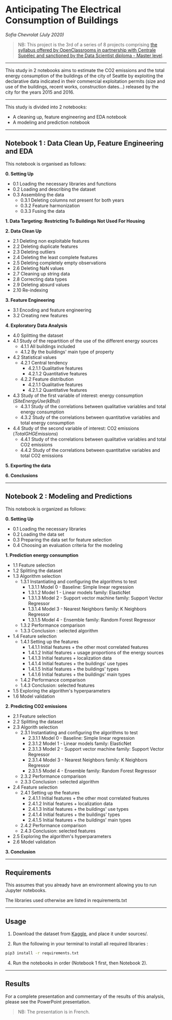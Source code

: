 # **Anticipating The Electrical Consumption of Buildings**
*Sofia Chevrolat (July 2020)*

> NB: This project is the 3rd of a series of 8 projects comprising [the syllabus offered by OpenClassrooms in partnership with Centrale Supélec and sanctioned by the Data Scientist diploma - Master level](https://openclassrooms.com/fr/paths/164-data-scientist).
___
This study in 2 notebooks aims to estimate the CO2 emissions and the total energy consumption of the buildings of the city of Seattle by exploiting the declarative data indicated in their commercial exploitation permits (size and use of the buildings, recent works, construction dates...) released by the city for the years 2015 and 2016.
___

This study is divided into 2 notebooks: 
- A cleaning up, feature engineering and EDA notebook
- A modeling and prediction notebook
___
## Notebook 1 : Data Clean Up, Feature Engineering and EDA

This notebook is organised as follows:

**0. Setting Up**
- 0.1 Loading the necessary libraries and functions
- 0.2 Loading and describing the dataset
- 0.3 Assembling the data
    * 0.3.1 Deleting columns not present for both years
    * 0.3.2 Feature harmonization
    * 0.3.3 Fusing the data
    
**1. Data Targeting: Restricting To Buildings Not Used For Housing**

**2. Data Clean Up**
- 2.1 Deleting non exploitable features
- 2.2 Deleting duplicate features
- 2.3 Deleting outliers
- 2.4 Deleting the least complete features
- 2.5 Deleting completely empty observations
- 2.6 Deleting NaN values
- 2.7 Cleaning up string data
- 2.8 Correcting data types
- 2.9 Deleting absurd values
- 2.10 Re-indexing

**3. Feature Engineering**
- 3.1 Encoding and feature engineering
- 3.2 Creating new features

**4. Exploratory Data Analysis**
- 4.0 Splitting the dataset
- 4.1 Study of the repartition of the use of the different energy sources
    * 4.1.1 All buildings included
    * 4.1.2 By the buildings' main type of property
- 4.2 Statistical values
    * 4.2.1 Central tendency
        * 4.2.1.1 Qualitative features
        * 4.2.1.2 Quantitative features
    * 4.2.2 Feature distribution
        * 4.2.1.1 Qualitative features
        * 4.2.1.2 Quantitative features
- 4.3 Study of the first variable of interest: energy consumption (<i>SiteEnergyUse(kBtu)</i>)
    * 4.3.1 Study of the correlations between qualitative variables and total energy consumption
    * 4.3.2 Study of the correlations between quantitative variables and total energy consumption
- 4.4 Study of the second variable of interest: CO2 emissions (<i>TotalGHGEmissions</i>)
    * 4.4.1 Study of the correlations between qualitative variables and total CO2 emissions
    * 4.4.2 Study of the correlations between quantitative variables and total CO2 emissions

**5. Exporting the data**

**6. Conclusions**

___
## Notebook 2 : Modeling and Predictions

This notebook is organized as follows:

**0. Setting Up**
- 0.1 Loading the necessary libraries
- 0.2 Loading the data set
- 0.3 Preparing the data set for feature selection
- 0.4 Choosing an evaluation criteria for the modeling

**1. Prediction energy consumption**
- 1.1 Feature selection
- 1.2 Splitting the dataset
- 1.3 Algorithm selection
    * 1.3.1 Instantiating and configuring the algorithms to test
        * 1.3.1.1 Model 0 - Baseline: Simple linear regression
        * 1.3.1.2 Model 1 - Linear models family: ElasticNet
        * 1.3.1.3 Model 2 - Support vector machine family: Support Vector Regressor
        * 1.3.1.4 Model 3 - Nearest Neighbors family: K Neighbors Regressor
        * 1.3.1.5 Model 4 - Ensemble family: Random Forest Regressor
    * 1.3.2 Performance comparison
    * 1.3.3 Conclusion : selected algorithm
- 1.4 Feature selection
    * 1.4.1 Setting up the features
        * 1.4.1.1 Initial features + the other most correlated features
        * 1.4.1.2 Initial features + usage proportions of the energy sources
        * 1.4.1.3 Initial features + localization data
        * 1.4.1.4 Initial features + the buildings' use types
        * 1.4.1.5 Initial features + the buildings' types
        * 1.4.1.6 Initial features + the buildings' main types
    * 1.4.2 Performance comparison
    * 1.4.3 Conclusion: selected features
- 1.5 Exploring the algorithm's hyperparameters
- 1.6 Model validation

**2. Predicting CO2 emissions**
- 2.1 Feature selection
- 2.2 Splitting the dataset
- 2.3 Algorith selection
    * 2.3.1 Instantiating and configuring the algorithms to test
        * 2.3.1.1 Model 0 - Baseline: Simple linear regression
        * 2.3.1.2 Model 1 - Linear models family: ElasticNet
        * 2.3.1.3 Model 2 - Support vector machine family: Support Vector Regressor
        * 2.3.1.4 Model 3 - Nearest Neighbors family: K Neighbors Regressor
        * 2.3.1.5 Model 4 - Ensemble family: Random Forest Regressor
    * 2.3.2 Performance comparison
    * 2.3.3 Conclusion : selected algorithm
- 2.4 Feature selection
    * 2.4.1 Setting up the features
        * 2.4.1.1 Initial features + the other most correlated features
        * 2.4.1.2 Initial features + localization data
        * 2.4.1.3 Initial features + the buildings' use types
        * 2.4.1.4 Initial features + the buildings' types
        * 2.4.1.5 Initial features + the buildings' main types
    * 2.4.2 Performance comparison
    * 2.4.3 Conclusion: selected features
- 2.5 Exploring the algorithm's hyperparameters
- 2.6 Model validation

**3. Conclusion**

_________

## Requirements

This assumes that you already have an environment allowing you to run Jupyter notebooks. 

The libraries used otherwise are listed in requirements.txt

_________

## Usage

1. Download the dataset from [Kaggle](https://www.kaggle.com/city-of-seattle/sea-building-energy-benchmarking#2015-building-energy-benchmarking.csv), and place it under sources/.

2. Run the following in your terminal to install all required libraries :

```bash
pip3 install -r requirements.txt
```

4. Run the notebooks in order (Notebook 1 first, then Notebook 2).
__________

## Results

For a complete presentation and commentary of the results of this analysis, please see the PowerPoint presentation.

> NB: The presentation is in French.

